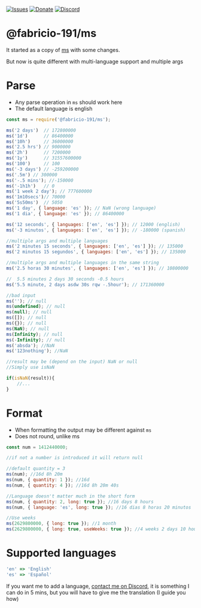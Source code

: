 [![Issues](https://img.shields.io/github/issues/Fabricio-191/ms?style=for-the-badge)](https://github.com/Fabricio-191/ms/issues)
[![Donate](https://img.shields.io/badge/donate-patreon-F96854.svg?style=for-the-badge)](https://www.patreon.com/fabricio_191)
[![Discord](https://img.shields.io/discord/555535212461948936?style=for-the-badge&color=7289da)](https://discord.gg/zrESMn6)

# @fabricio-191/ms

It started as a copy of [ms](https://www.npmjs.com/package/ms) with some changes.

But now is quite different with multi-language support and multiple args

# Parse
* Any parse operation in `ms` should work here   
* The default language is english
```js
const ms = require('@fabricio-191/ms');

ms('2 days')  // 172800000
ms('1d')      // 86400000
ms('10h')     // 36000000
ms('2.5 hrs') // 9000000
ms('2h')      // 7200000
ms('1y')      // 31557600000
ms('100')     // 100
ms('-3 days') // -259200000
ms('.5m') // 300000
ms('-.5 mins'); //-150000
ms('-1h1h')   // 0
ms('1 week 2 day'); // 777600000
ms('1m10secs')// 70000
ms('5s50ms')  // 5050
ms('1 day', { language: 'es' }); // NaN (wrong language)
ms('1 dia', { language: 'es' }); // 86400000

ms('12 seconds', { languages: ['en', 'es'] }); // 12000 (english)
ms('-3 minutos', { languages: ['en', 'es'] }); // -180000 (spanish)

//multiple args and multiple languages
ms('2 minutes 15 seconds', { languages: ['en', 'es'] }); // 135000
ms('2 minutos 15 segundos', { languages: ['en', 'es'] }); // 135000

//multiple args and multiple languages in the same string
ms('2.5 horas 30 minutes', { languages: ['en', 'es'] }); // 10800000

//  5.5 minutes 2 days 30 seconds -0.5 hours
ms('5.5 minute, 2 days asdw 30s rqw -.5hour'); // 171360000

//bad input
ms(''); // null
ms(undefined); // null
ms(null); // null
ms([]); // null
ms({}); // null
ms(NaN); // null
ms(Infinity); // null
ms(-Infinity); // null
ms('absda'); //NaN
ms('123nothing'); //NaN

//result may be (depend on the input) NaN or null
//Simply use isNaN

if(isNaN(result)){
	//...
}

```

# Format
* When formatting the output may be different against `ms`
* Does not round, unlike ms

```js
const num = 1412440000;

//if not a number is introduced it will return null

//default quantity = 3
ms(num); //16d 8h 20m
ms(num, { quantity: 1 }); //16d
ms(num, { quantity: 4 }); //16d 8h 20m 40s

//Language doesn't matter much in the short form
ms(num, { quantity: 2, long: true }); //16 days 8 hours
ms(num, { language: 'es', long: true }); //16 dias 8 horas 20 minutos

//Use weeks
ms(2629800000, { long: true }); //1 month
ms(2629800000, { long: true, useWeeks: true }); //4 weeks 2 days 10 hours
```

# Supported languages
```js
'en' => 'English'  
'es' => 'Español'
```

If you want me to add a language, [contact me on Discord](https://discord.gg/zrESMn6), it is something I can do in 5 mins, but you will have to give me the translation (I guide you how)